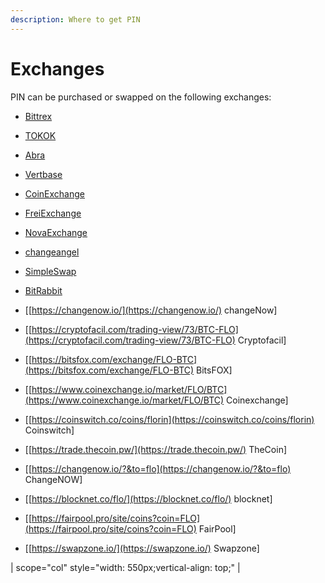 ```yaml
---
description: Where to get PIN
---
```


# Exchanges

PIN can be purchased or swapped on the following exchanges:

* [Bittrex](https://bittrex.com/)
* [TOKOK](https://www.tokok.com/index)
* [Abra](https://www.abra.com/)
* [Vertbase](https://www.vertbase.com/)
* [CoinExchange](https://www.coinexchange.io/)
* [FreiExchange](https://freiexchange.com/)
* [NovaExchange](https://freiexchange.com/)



*  [changeangel](https://changeangel.io/)
* [SimpleSwap](https://simpleswap.io/)
* [BitRabbit](https://bitrabbit.com/en)
* \[[https://changenow.io/](https://changenow.io/) changeNow\]
* \[[https://cryptofacil.com/trading-view/73/BTC-FLO](https://cryptofacil.com/trading-view/73/BTC-FLO) Cryptofacil\]
* \[[https://bitsfox.com/exchange/FLO-BTC](https://bitsfox.com/exchange/FLO-BTC) BitsFOX\]
* \[[https://www.coinexchange.io/market/FLO/BTC](https://www.coinexchange.io/market/FLO/BTC) Coinexchange\]
* \[[https://coinswitch.co/coins/florin](https://coinswitch.co/coins/florin) Coinswitch\]
* \[[https://trade.thecoin.pw/](https://trade.thecoin.pw/) TheCoin\]
* \[[https://changenow.io/?&to=flo](https://changenow.io/?&to=flo) ChangeNOW\]
* \[[https://blocknet.co/flo/](https://blocknet.co/flo/) blocknet\]
* \[[https://fairpool.pro/site/coins?coin=FLO](https://fairpool.pro/site/coins?coin=FLO) FairPool\]
* \[[https://swapzone.io/](https://swapzone.io/) Swapzone\]

\| scope="col" style="width: 550px;vertical-align: top;" \|

